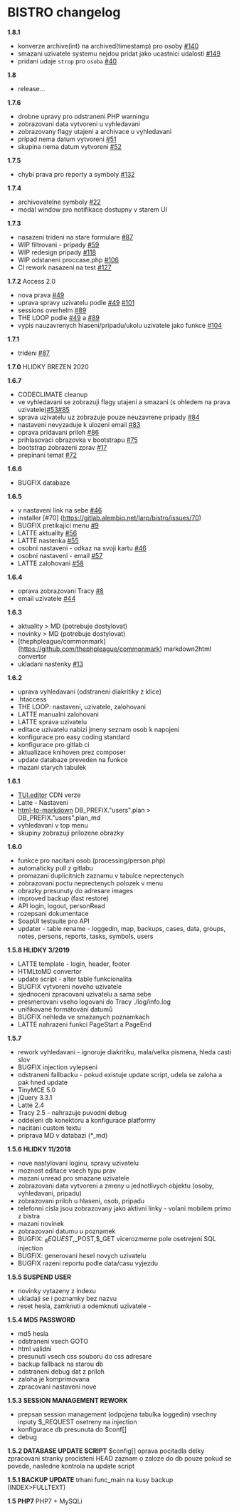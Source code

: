 # BISTRO changelog


<!-- git log --no-merges 1.5.. | unexpand -a | sed -e 's/\s\s*$$//'  -->


**1.8.1**
- konverze archive(int) na archived(timestamp) pro osoby [#140](https://gitlab.alembiq.net/larp/bistro/issues/140)
- smazani uzivatele systemu nejdou pridat jako ucastnici udalosti [#149](https://gitlab.alembiq.net/larp/bistro/issues/149)
- pridani udaje `strop` pro `osoba` [#40](https://gitlab.alembiq.net/larp/bistro/issues/40)

**1.8**
- release...

**1.7.6**
- drobne upravy pro odstraneni PHP warningu
- zobrazovani data vytvoreni u vyhledavani
- zobrazovany flagy utajeni a archivace u vyhledavani
- pripad nema datum vytvoreni [#51](https://gitlab.alembiq.net/larp/bistro/issues/51)
- skupina nema datum vytvoreni [#52](https://gitlab.alembiq.net/larp/bistro/issues/52)

**1.7.5**
- chybi prava pro reporty a symboly [#132](https://gitlab.alembiq.net/larp/bistro/issues/132)

**1.7.4**
- archivovatelne symboly [#22](https://gitlab.alembiq.net/larp/bistro/issues/22)
- modal window pro notifikace dostupny v starem UI

**1.7.3**
- nasazeni trideni na stare formulare [#87](https://gitlab.alembiq.net/larp/bistro/issues/87)
- WIP filtrovani - pripady [#59](https://gitlab.alembiq.net/larp/bistro/issues/59)
- WIP redesign pripady [#118](https://gitlab.alembiq.net/larp/bistro/issues/118)
- WIP odstaneni proccase.php [#106](https://gitlab.alembiq.net/larp/bistro/issues/106)
- CI rework nasazeni na test [#127](https://gitlab.alembiq.net/larp/bistro/issues/127)

**1.7.2** Access 2.0
- nova prava [#49](https://gitlab.alembiq.net/larp/bistro/issues/49)
- uprava spravy uzivatelu podle [#49](https://gitlab.alembiq.net/larp/bistro/issues/49) [#101](https://gitlab.alembiq.net/larp/bistro/issues/101)
- sessions overhelm [#89](https://gitlab.alembiq.net/larp/bistro/issues/89)
- THE LOOP podle [#49](https://gitlab.alembiq.net/larp/bistro/issues/49) a [#89](https://gitlab.alembiq.net/larp/bistro/issues/89)
- vypis nauzavrenych hlaseni/pripadu/ukolu uzivatele jako funkce [#104](https://gitlab.alembiq.net/larp/bistro/issues/104)

**1.7.1**
- trideni [#87](https://gitlab.alembiq.net/larp/bistro/issues/87)

**1.7.0** HLIDKY BREZEN 2020

**1.6.7**
- CODECLIMATE cleanup
- ve vyhledavani se zobrazuji flagy utajeni a smazani (s ohledem na prava uzivatele)[#53](https://gitlab.alembiq.net/larp/bistro/issues/53)[#85](https://gitlab.alembiq.net/larp/bistro/issues/85)
- sprava uzivatelu uz zobrazuje pouze neuzavrene pripady [#84](https://gitlab.alembiq.net/larp/bistro/issues/84)
- nastaveni nevyzaduje k ulozeni email [#83](https://gitlab.alembiq.net/larp/bistro/issues/83)
- oprava pridavani priloh [#86](https://gitlab.alembiq.net/larp/bistro/issues/86)
- prihlasovaci obrazovka v bootstrapu [#75](https://gitlab.alembiq.net/larp/bistro/issues/75)
- bootstrap zobrazeni zprav [#17](https://gitlab.alembiq.net/larp/bistro/issues/17)
- prepinani temat [#72](https://gitlab.alembiq.net/larp/bistro/issues/72)

**1.6.6**
- BUGFIX databaze

**1.6.5**
- v nastaveni link na sebe [#46](https://gitlab.alembiq.net/larp/bistro/issues/46)
- installer [#70] (https://gitlab.alembiq.net/larp/bistro/issues/70)
- BUGFIX pretikajici menu [#9](https://gitlab.alembiq.net/larp/bistro/issues/9)
- LATTE aktuality [#56](https://gitlab.alembiq.net/larp/bistro/issues/56)
- LATTE nastenka [#55](https://gitlab.alembiq.net/larp/bistro/issues/55)
- osobni nastaveni - odkaz na svoji kartu [#46](https://gitlab.alembiq.net/larp/bistro/issues/46)
- osobni nastaveni - email [#57](https://gitlab.alembiq.net/larp/bistro/issues/57)
- LATTE zalohovani [#58](https://gitlab.alembiq.net/larp/bistro/issues/58)

**1.6.4**
- oprava zobrazovani Tracy [#8](https://gitlab.alembiq.net/larp/bistro/issues/8)
- email uzivatele [#44](https://gitlab.alembiq.net/larp/bistro/issues/44)

**1.6.3**
- aktuality > MD (potrebuje dostylovat)
- novinky > MD (potrebuje dostylovat)
- [thephpleague/commonmark] (https://github.com/thephpleague/commonmark) markdown2html convertor
- ukladani nastenky [#13](https://gitlab.alembiq.net/larp/bistro/issues/13)

**1.6.2**
- uprava vyhledavani (odstraneni diakritiky z klice)
- .htaccess
- THE LOOP: nastaveni, uzivatele, zalohovani
- LATTE manualni zalohovani
- LATTE sprava uzivatelu
- editace uzivatelu nabizi jmeny seznam osob k napojeni
- konfigurace pro easy coding standard
- konfigurace pro gitlab ci
- aktualizace knihoven prez composer
- update databaze preveden na funkce
- mazani starych tabulek

**1.6.1**
- [TUI.editor](https://github.com/nhn/tui.editor) CDN verze
- Latte - Nastaveni
- [html-to-markdown](https://github.com/thephpleague/html-to-markdown) DB_PREFIX."users".plan > DB_PREFIX."users".plan_md
- vyhledavani v top menu
- skupiny zobrazuji prilozene obrazky

**1.6.0**
- funkce pro nacitani osob  (processing/person.php)
- automaticky pull z gitlabu
- promazani duplicitnich zaznamu v tabulce neprectenych
- zobrazovani poctu neprectenych polozek v menu
- obrazky presunuty do adresare images
- improved backup (fast restore)
- API login, logout, personRead
- rozepsani dokumentace
- SoapUI testsuite pro API
- updater - table rename - loggedin, map, backups, cases, data, groups, notes, persons, reports, tasks, symbols, users


**1.5.8 HLIDKY 3/2019**
- LATTE template - login, header, footer
- HTMLtoMD convertor
- update script - alter table funkcionalita
- BUGFIX vytvoreni noveho uzivatele
- sjednoceni zpracovani uzivatelu a sama sebe
- presmerovani vseho logovani do Tracy ./log/info.log
- unifikované formátování datumů
- BUGFIX nehleda ve smazanych poznamkach
- LATTE nahrazeni funkci PageStart a PageEnd

**1.5.7**
- rework vyhledavani - ignoruje diakritiku, mala/velka pismena, hleda casti slov
- BUGFIX injection vylepseni
- odstraneni fallbacku - pokud existuje update script, udela se zaloha a pak hned update
- TinyMCE 5.0
- jQuery 3.3.1
- Latte 2.4
- Tracy 2.5 - nahrazuje puvodni debug
- oddeleni db konektoru a konfigurace platformy
- nacitani custom textu
- priprava MD v databazi (*_md)

**1.5.6 HLIDKY 11/2018**
- nove nastylovani loginu, spravy uzivatelu
- moznost editace vsech typu prav
- mazani unread pro smazane uzivatele
- zobrazovani data vytvoreni a zmeny u jednotlivych objektu (osoby, vyhledavani, pripadu)
- zobrazovani priloh u hlaseni, osob, pripadu
- telefonni cisla jsou zobrazovany jako aktivni linky - volani mobilem primo z bistra
- mazani novinek
- zobrazovani datumu u poznamek
- BUGFIX: $_REQUEST,$_POST,$_GET vicerozmerne pole osetrejeni SQL injection
- BUGFIX: generovani hesel novych uzivatelu
- BUGFIX razeni reportu podle data/casu vyjezdu

**1.5.5 SUSPEND USER**
- novinky vytazeny z indexu
- ukladaji se i poznamky bez nazvu
- reset hesla, zamknuti a odemknuti uzivatele  -

**1.5.4 MD5 PASSWORD**
- md5 hesla
- odstraneni vsech GOTO
- html validni
- presunuti vsech css souboru do css adresare
- backup fallback na starou db
- odstraneni debug dat z priloh
- zaloha je komprimovana
- zpracovani nastaveni nove

**1.5.3 SESSION MANAGEMENT REWORK**
- prepsan session management (odpojena tabulka loggedin)
    vsechny inputy $_REQUEST osetreny na injection
- konfigurace db presunuta do $conf[]
- debug

**1.5.2 DATABASE UPDATE SCRIPT**
    $config[]
    oprava pocitadla delky zpracovani stranky
    procisteni HEAD
    zaznam o zaloze do db pouze pokud se povede, nasledne kontrola na update script

**1.5.1 BACKUP UPDATE**
    trhani func_main na kusy
    backup (INDEX>FULLTEXT)

**1.5 PHP7**
    PHP7 + MySQLi
